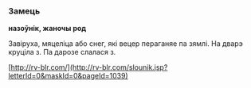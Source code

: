 ### Замець
**назоўнік, жаночы род**

Завіруха, мяцеліца або снег, які вецер пераганяе па зямлі. На дварэ круціла з. Па дарозе слалася з.

<a rel="author">[http://rv-blr.com/](http://rv-blr.com/slounik.jsp?letterId=0&maskId=0&pageId=1039)</a>
